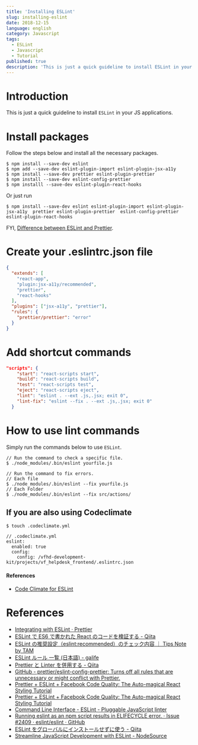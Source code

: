 ```yaml
---
title: 'Installing ESLint'
slug: installing-eslint
date: 2018-12-15
language: english
category: Javascript
tags:
  - ESLint
  - Javascript
  - Tutorial
published: true
description: 'This is just a quick guideline to install ESLint in your JS applications. Follow the steps below and install all the necessary packages.'
---
```


# Introduction

This is just a quick guideline to install `ESLint` in your JS applications.

# Install packages

Follow the steps below and install all the necessary packages.

```console
$ npm install --save-dev eslint
$ npm add --save-dev eslint-plugin-import eslint-plugin-jsx-a11y
$ npm install --save-dev prettier eslint-plugin-prettier
$ npm install --save-dev eslint-config-prettier
$ npm installl --save-dev eslint-plugin-react-hooks
```

Or just run

```console
$ npm install --save-dev eslint eslint-plugin-import eslint-plugin-jsx-a11y  prettier eslint-plugin-prettier  eslint-config-prettier eslint-plugin-react-hooks
```

FYI, [Difference between ESLint and Prettier](https://www.futurehosting.com/blog/prettier-vs-eslint-whats-the-difference/).

# Create your .eslintrc.json file

```json
{
  "extends": [
    "react-app",
    "plugin:jsx-a11y/recommended",
    "prettier",
    "react-hooks"
  ],
  "plugins": ["jsx-a11y", "prettier"],
  "rules": {
    "prettier/prettier": "error"
  }
}
```

# Add shortcut commands

```json
"scripts": {
    "start": "react-scripts start",
    "build": "react-scripts build",
    "test": "react-scripts test",
    "eject": "react-scripts eject",
    "lint": "eslint . --ext .js,.jsx; exit 0",
    "lint-fix": "eslint --fix . --ext .js,.jsx; exit 0"
  }
```

# How to use lint commands

Simply run the commands below to use `ESLint`.

```console
// Run the command to check a specific file.
$ ./node_modules/.bin/eslint yourfile.js

// Run the command to fix errors.
// Each file
$ ./node_modules/.bin/eslint --fix yourfile.js
// Each Folder
$ ./node_modules/.bin/eslint --fix src/actions/
```

## If you are also using Codeclimate

```console
$ touch .codeclimate.yml
```

```
// .codeclimate.yml
eslint:
  enabled: true
  config:
    config: /vfhd-development-kit/projects/vf_helpdesk_frontend/.eslintrc.json
```

#### References

- [Code Climate for ESLint](https://docs.codeclimate.com/docs/eslint)

# References

- [Integrating with ESLint · Prettier](https://prettier.io/docs/en/eslint.html)
- [ESLint で ES6 で書かれた React のコードを検証する - Qiita](https://qiita.com/kjugk/items/b9dfc876e16dbfa4f447#eslint-plugin-react-%E3%81%AE-recommened-rulues-%E3%82%92%E9%81%A9%E7%94%A8%E3%81%99%E3%82%8B)
- [ESLint の推奨設定（eslint:recommended）のチェック内容 ｜ Tips Note by TAM](https://www.tam-tam.co.jp/tipsnote/javascript/post11934.html)
- [ESLint ルール 一覧 (日本語) - galife](https://garafu.blogspot.com/2017/02/eslint-rules-jp.html)
- [Prettier と Linter を併用する - Qiita](https://qiita.com/sigwyg/items/ebb21ef70550cee7a163)
- [GitHub - prettier/eslint-config-prettier: Turns off all rules that are unnecessary or might conflict with Prettier.](https://github.com/prettier/eslint-config-prettier#special-rules)
- [Prettier + ESLint + Facebook Code Quality: The Auto-magical React Styling Tutorial](https://medium.com/@eliotjunior/prettier-eslint-facebook-code-quality-the-auto-magical-react-styling-tutorial-19481acb10dd)
- [Prettier + ESLint + Facebook Code Quality: The Auto-magical React Styling Tutorial](https://medium.com/@eliotjunior/prettier-eslint-facebook-code-quality-the-auto-magical-react-styling-tutorial-19481acb10dd)
- [Command Line Interface - ESLint - Pluggable JavaScript linter](https://eslint.org/docs/user-guide/command-line-interface#--ext)
- [Running eslint as an npm script results in ELIFECYCLE error. · Issue #2409 · eslint/eslint · GitHub](https://github.com/eslint/eslint/issues/2409)
- [ESLint をグローバルにインストールせずに使う - Qiita](https://qiita.com/mysticatea/items/6bd56ff691d3a1577321)
- [Streamline JavaScript Development with ESLint - NodeSource](https://nodesource.com/blog/streamline-javascript-development-with-eslint/)
